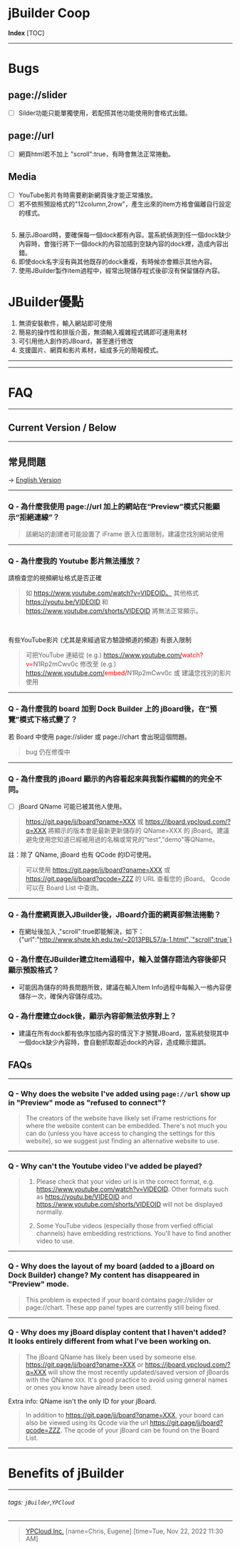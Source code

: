 jBuilder Coop
===
**Index**
[TOC]

---
# Bugs

## page://slider
- [ ] Silder功能只能單獨使用，若配搭其他功能使用則會格式出錯。

## page://url
- [ ] 網頁html若不加上 "scroll":true，有時會無法正常捲動。

## Media
- [ ] YouTube影片有時需要刷新網頁後才能正常播放。
- [ ] 若不依照預設格式的"12column,2row"，產生出來的item方格會偏離自行設定的樣式。

## 
5. 展示JBoard時，要確保每一個dock都有內容。當系統偵測到任一個dock缺少內容時，會強行將下一個dock的內容加插到空缺內容的dock裡，造成內容出錯。
6. 即使dock名字沒有與其他既存的dock重複，有時候亦會顯示其他內容。
7. 使用JBuilder製作item過程中，經常出現儲存程式後卻沒有保留儲存內容。

# JBuilder優點
1. 無須安裝軟件，輸入網站即可使用
2. 簡易的操作性和排版介面，無須輸入複雜程式碼即可運用素材
3. 可引用他人創作的JBoard，甚至進行修改
4. 支援圖片、網頁和影片素材，組成多元的簡報模式。

---
---
# FAQ

---
## Current Version / Below

---
## 常見問題

-> [English Version](#FAQs)

---

### Q - 為什麼我使用 page://url 加上的網站在“Preview”模式只能顯示“拒絕連線”？

> 該網站的創建者可能設置了 iFrame 嵌入位置限制，建議您找別網站使用

---

### Q - 為什麼我的 Youtube 影片無法播放？
請檢查您的視頻網址格式是否正確
> 如 https://www.youtube.com/watch?v=VIDEOID。 
其他格式 https://youtu.be/VIDEOID 和 https://www.youtube.com/shorts/VIDEOID 
將無法正常顯示。

<br>

有些YouTube影片 (尤其是來經過官方驗證頻道的頻道) 有嵌入限制
> 可把YouTube 連結從 (e.g.) https://www.youtube.com/<span style="color: red">watch?v=</span>N1Rp2mCwv0c
> 修改至 (e.g.) https://www.youtube.com/<span style="color: red">embed/</span>N1Rp2mCwv0c
> 或 建議您找別的影片使用

---

### Q - 為什麼我的 board 加到 Dock Builder 上的 jBoard後，在“預覽”模式下格式變了？
若 Board 中使用 page://slider 或 page://chart 會出現這個問題。
> bug 仍在修復中

---

### Q - 為什麼我的 jBoard 顯示的內容看起來與我製作編輯的的完全不同。
- [ ] jBoard QName 可能已被其他人使用。 
> https://git.page/jj/board?qname=XXX 或 https://jboard.ypcloud.com/?q=XXX  將顯示的版本會是最新更新儲存的 QName=XXX 的 jBoard。建議避免使用您知道已經被用過的名稱或常見的"test","demo"等QName。

註：除了 QName, jBoard 也有 QCode 的ID可使用。 
> 可以使用 https://git.page/jj/board?qname=XXX 或 https://git.page/jj/board?qcode=ZZZ 的 URL 查看您的 jBoard。 
> Qcode 可以在 Board List 中查詢。

---

### Q - 為什麼網頁嵌入JBuilder後，JBoard介面的網頁卻無法捲動？
- 在網址後加入 ,"scroll":true即能解決，如下：
{"url":"http://www.shute.kh.edu.tw/~2013PBL57/a-1.html",`"scroll":true`}

### Q - 為什麼在JBuilder建立Item過程中，輸入並儲存語法內容後卻只顯示預設格式？
- 可能因為儲存的時長問題所致，建議在輸入Item Info過程中每輸入一格內容便儲存一次，確保內容儲存成功。

### Q - 為什麼建立dock後，顯示內容卻無法依序對上？
- 建議在所有dock都有依序加插內容的情況下才預覽JBoard，當系統發現其中一個dock缺少內容時，會自動抓取鄰近dock的內容，造成顯示錯誤。

## FAQs

---

### Q - Why does the website I've added using `page://url` show up in "Preview" mode as "refused to connect"?
> The creators of the website have likely set iFrame restrictions for where the website content can be embedded. There's not much you can do (unless you have access to changing the settings for this website), so we suggest just finding an alternative website to use. 

---

### Q - Why can't the Youtube video I've added be played?
>  1. Please check that your video url is in the correct format, e.g. https://www.youtube.com/watch?v=VIDEOID. Other formats such as  https://youtu.be/VIDEOID and https://www.youtube.com/shorts/VIDEOID will not be displayed normally. 
>
>  2. Some YouTube videos (especially those from verfied official channels) have embedding restrictions. You'll have to find another video to use.

---

### Q - Why does the layout of my board (added to a jBoard on Dock Builder) change? My content has disappeared in "Preview" mode. 
>  This problem is expected if your board contains page://slider or page://chart. These app panel types are currently still being fixed.

---

### Q - Why does my jBoard display content that I haven't added? It looks entirely different from what I've been working on. 
>  The jBoard QName has likely been used by someone else. https://git.page/jj/board?qname=XXX or https://jboard.ypcloud.com/?q=XXX will show the most recently updated/saved version of jBoards with the QName `XXX`. It's good practice to avoid using general names or ones you know have already been used. 

Extra info: 
QName isn't the only ID for your jBoard. 
> In addition to https://git.page/jj/board?qname=XXX, your board can also be viewed using its Qcode via the url https://git.page/jj/board?qcode=ZZZ. 
> The qcode of your jBoard can be found on the Board List. 

---

# Benefits of jBuilder



---
###### tags: `jBuilder`,`YPCloud`
---
> [YPCloud Inc.](https://www.ypcloud.com)
> [name=Chris, Eugene]
> [time=Tue, Nov 22, 2022 11:30 AM]